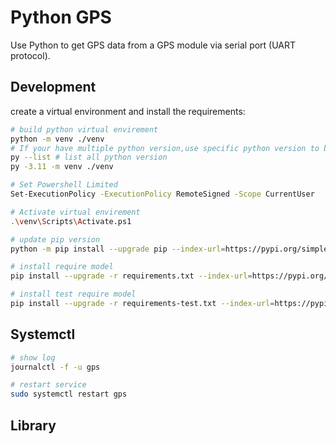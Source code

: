 # Python GPS

Use Python to get GPS data from a GPS module via serial port (UART protocol).

## Development

create a virtual environment and install the requirements:

```bash
# build python virtual envirement
python -m venv ./venv
# If your have multiple python version,use specific python version to build virtual envirement
py --list # list all python version
py -3.11 -m venv ./venv

# Set Powershell Limited
Set-ExecutionPolicy -ExecutionPolicy RemoteSigned -Scope CurrentUser

# Activate virtual envirement
.\venv\Scripts\Activate.ps1

# update pip version
python -m pip install --upgrade pip --index-url=https://pypi.org/simple

# install require model
pip install --upgrade -r requirements.txt --index-url=https://pypi.org/simple

# install test require model
pip install --upgrade -r requirements-test.txt --index-url=https://pypi.org/simple
```

## Systemctl

```bash
# show log
journalctl -f -u gps 

# restart service
sudo systemctl restart gps
```

## Library
